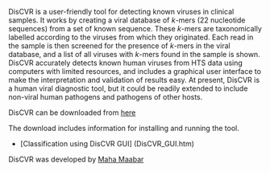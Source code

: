DisCVR is a user-friendly tool for detecting known viruses in clinical samples. It works by creating a viral database of _k_-mers (22 nucleotide sequences) from a set of known sequence. These _k_-mers are taxonomically labelled according to the viruses from which they originated. Each read in the sample is then screened for the presence of _k_-mers in the viral database, and a list of all viruses with _k_-mers found in the sample is shown. DisCVR accurately detects known human viruses from HTS data using computers with limited resources, and includes a graphical user interface to make the interpretation and validation of results easy. At present, DisCVR is a human viral diagnostic tool, but it could be readily extended to include non-viral human pathogens and pathogens of other hosts. 


DisCVR can be downloaded from [here](http://bioinformatics.cvr.ac.uk/discvr.php) 

The download includes information for installing and running the tool. 

* [Classification using DisCVR GUI] (DisCVR_GUI.htm)


DisCVR was developed by [Maha Maabar](https://github.com/MahaMaabar)

